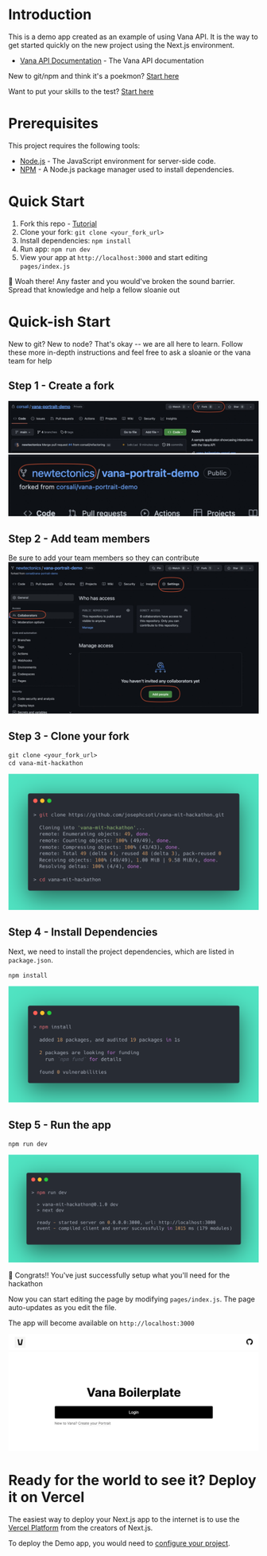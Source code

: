 # Introduction

This is a demo app created as an example of using Vana API. It is the way to get started quickly on the new project using the Next.js environment.

- [Vana API Documentation](https://vana.gitbook.io/api/) - The Vana API documentation


New to git/npm and think it's a poekmon? [Start here](#quick-ish-start)

Want to put your skills to the test? [Start here](#quick-start)


# Prerequisites

This project requires the following tools:

- [Node.js](https://nodejs.org/en/) - The JavaScript environment for server-side code.
- [NPM](https://www.npmjs.com/) - A Node.js package manager used to install dependencies.

# Quick Start 


1. Fork this repo - [Tutorial](https://docs.github.com/en/get-started/quickstart/fork-a-repo)
2. Clone your fork: `git clone <your_fork_url>`
3. Install dependencies: `npm install`
4. Run app: `npm run dev`
5. View your app at `http://localhost:3000` and start editing `pages/index.js`

🎉 Woah there! Any faster and you would've broken the sound barrier. Spread that knowledge and help a fellow sloanie out

# Quick-ish Start

New to git? New to node? That's okay -- we are all here to learn. Follow these more in-depth instructions and feel free to ask a sloanie or the vana team for help

## Step 1 - Create a fork

![](./assets/readme/1.jpeg)
![](./assets/readme/2.jpeg)

## Step 2 - Add team members
Be sure to add your team members so they can contribute
![](./assets/readme/3.jpeg)

## Step 3 - Clone your fork

```
git clone <your_fork_url>
cd vana-mit-hackathon
```

![](./assets/readme/terminal-git-clone-cd.png)

## Step 4 - Install Dependencies

Next, we need to install the project dependencies, which are listed in `package.json`.

```
npm install
```

![](./assets/readme/terminal-npm-install.png)

## Step 5 - Run the app

```
npm run dev
```

![](./assets/readme/terminal-npm-dev.png)

🎉 Congrats!! You've just successfully setup what you'll need for the hackathon

Now you can start editing the page by modifying `pages/index.js`. The page auto-updates as you edit the file.

The app will become available on `http://localhost:3000`

![](./assets/readme/homepage.png)

# Ready for the world to see it? Deploy it on Vercel

The easiest way to deploy your Next.js app to the internet is to use the [Vercel Platform](https://vercel.com/new?utm_medium=default-template&filter=next.js&utm_source=create-next-app&utm_campaign=create-next-app-readme) from the creators of Next.js.

To deploy the Demo app, you would need to [configure your project](https://vercel.com/new/clone?project-name=vana-portrait-demo&repository-name=vana-portrait-demo&repository-url=https%3A%2F%2Fgithub.com%2Fvana%2Fvana-portrait-demo).
